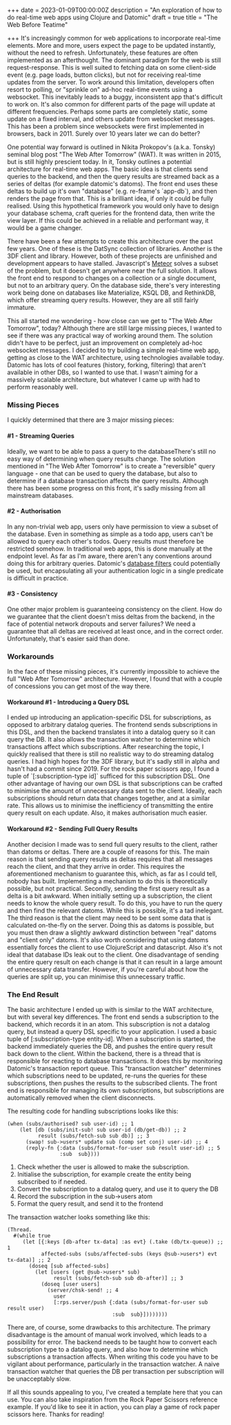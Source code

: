 +++
date = 2023-01-09T00:00:00Z
description = "An exploration of how to do real-time web apps using Clojure and Datomic"
draft = true
title = "The Web Before Teatime"

+++
It's increasingly common for web applications to incorporate real-time elements. More and more, users expect the page to be updated instantly, without the need to refresh. Unfortunately, these features are often implemented as an afterthought. The dominant paradigm for the web is still request-response. This is well suited to fetching data on some client-side event (e.g. page loads, button clicks), but not for receiving real-time updates from the server. To work around this limitation, developers often resort to polling, or "sprinkle on" ad-hoc real-time events using a websocket. This inevitably leads to a buggy, inconsistent app that's difficult to work on. It's also common for different parts of the page will update at different frequencies. Perhaps some parts are completely static, some update on a fixed interval, and others update from websocket messages. This has been a problem since websockets were first implemented in browsers, back in 2011. Surely over 10 years later we can do better?

One potential way forward is outlined in Nikita Prokopov's (a.k.a. Tonsky) seminal blog post "The Web After Tomorrow" (WAT). It was written in 2015, but is still highly prescient today. In it, Tonsky outlines a potential architecture for real-time web apps. The basic idea is that clients send queries to the backend, and then the query results are streamed back as a series of deltas (for example datomic's datoms). The front end uses these deltas to build up it's own "database" (e.g. re-frame's \`app-db\`), and then renders the page from that. This is a brilliant idea, if only it could be fully realised. Using this hypothetical framework you would only have to design your database schema, craft queries for the frontend data, then write the view layer. If this could be achieved in a reliable and performant way, it would be a game changer.

There have been a few attempts to create this architecture over the past few years. One of these is the DatSync collection of libraries. Another is the 3DF client and library. However, both of these projects are unfinished and development appears to have stalled. Javascript's [Meteor](https://www.meteor.com/ "Meteor") solves a subset of the problem, but it doesn't get anywhere near the full solution. It allows the front end to respond to changes on a collection or a single document, but not to an arbitrary query. On the database side, there's very interesting work being done on databases like Materialize, KSQL DB, and RethinkDB, which offer streaming query results. However, they are all still fairly immature.

This all started me wondering - how close can we get to "The Web After Tomorrow", today? Although there are still large missing pieces, I wanted to see if there was any practical way of working around them. The solution didn't have to be perfect, just an improvement on completely ad-hoc websocket messages. I decided to try building a simple real-time web app, getting as close to the WAT architecture, using technologies available today. Datomic has lots of cool features (history, forking, filtering) that aren't available in other DBs, so I wanted to use that. I wasn't aiming for a massively scalable architecture, but whatever I came up with had to perform reasonably well.

### Missing Pieces

I quickly determined that there are 3 major missing pieces:

#### #1 - Streaming Queries

Ideally, we want to be able to pass a query to the databaseThere's still no easy way of determining when query results change. The solution mentioned in "The Web After Tomorrow" is to create a "reversible" query language - one that can be used to query the database, but also to determine if a database transaction affects the query results. Although there has been some progress on this front, it's sadly missing from all mainstream databases.

#### #2 - Authorisation

In any non-trivial web app, users only have permission to view a subset of the database. Even in something as simple as a todo app, users can't be allowed to query each other's todos. Query results must therefore be restricted somehow. In traditional web apps, this is done manually at the endpoint level. As far as I'm aware, there aren't any conventions around doing this for arbitrary queries. Datomic's [database filters](https://docs.datomic.com/on-prem/time/filters.html "Datomic Database Filters") could potentially be used, but encapsulating all your authentication logic in a single predicate is difficult in practice.

#### #3 - Consistency

One other major problem is guaranteeing consistency on the client. How do we guarantee that the client doesn't miss deltas from the backend, in the face of potential network dropouts and server failures? We need a guarantee that all deltas are received at least once, and in the correct order. Unfortunately, that's easier said than done.

### Workarounds

In the face of these missing pieces, it's currently impossible to achieve the full "Web After Tomorrow" architecture. However, I found that with a couple of concessions you can get most of the way there.

#### Workaround #1 - Introducing a Query DSL

I ended up introducing an application-specific DSL for subscriptions, as opposed to arbitrary datalog queries. The frontend sends subscriptions in this DSL, and then the backend translates it into a datalog query so it can query the DB. It also allows the transaction watcher to determine which transactions affect which subscriptions. After researching the topic, I quickly realised that there is still no realistic way to do streaming datalog queries. I had high hopes for the 3DF library, but it's sadly still in alpha and hasn't had a commit since 2019. For the rock paper scissors app, I found a tuple of \`\[:subscription-type id\]\` sufficed for this subscription DSL. One other advantage of having our own DSL is that subscriptions can be crafted to minimise the amount of unnecessary data sent to the client. Ideally, each subscriptions should return data that changes together, and at a similar rate. This allows us to minimise the inefficiency of transmitting the entire query result on each update. Also, it makes authorisation much easier.

#### Workaround #2 - Sending Full Query Results

Another decision I made was to send full query results to the client, rather than datoms or deltas. There are a couple of reasons for this. The main reason is that sending query results as deltas requires that all messages reach the client, and that they arrive in order. This requires the aforementioned mechanism to guarantee this, which, as far as I could tell, nobody has built. Implementing a mechanism to do this is theoretically possible, but not practical. Secondly, sending the first query result as a delta is a bit awkward. When initially setting up a subscription, the client needs to know the whole query result. To do this, you have to run the query and then find the relevant datoms. While this is possible, it's a tad inelegant. The third reason is that the client may need to be sent some data that is calculated on-the-fly on the server. Doing this as datoms is possible, but you must then draw a slightly awkward distinction between "real" datoms and "client only" datoms. It's also worth considering that using datoms essentially forces the client to use ClojureScript and datascript. Also it's not ideal that database IDs leak out to the client. One disadvantage of sending the entire query result on each change is that it can result in a large amount of unnecessary data transfer. However, if you're careful about how the queries are split up, you can minimise this unnecessary traffic.

### The End Result

The basic architecture I ended up with is similar to the WAT architecture, but with several key differences. The front end sends a subscription to the backend, which records it in an atom. This subscription is not a datalog query, but instead a query DSL specific to your application. I used a basic tuple of \[:subscription-type entity-id\]. When a subscription is started, the backend immediately queries the DB, and pushes the entire query result back down to the client. Within the backend, there is a thread that is responsible for reacting to database transactions. It does this by monitoring Datomic's transaction report queue. This "transaction watcher" determines which subscriptions need to be updated, re-runs the queries for these subscriptions, then pushes the results to the subscribed clients. The front end is responsible for managing its own subscriptions, but subscriptions are automatically removed when the client disconnects.

The resulting code for handling subscriptions looks like this:

    (when (subs/authorised? sub user-id) ;; 1
        (let [db (subs/init-sub! sub user-id (db/get-db)) ;; 2
              result (subs/fetch-sub sub db)] ;; 3
          (swap! sub->users* update sub (comp set conj) user-id) ;; 4
          (reply-fn {:data (subs/format-for-user sub result user-id) ;; 5
                     :sub  sub})))

1. Check whether the user is allowed to make the subscription.
2. Initialise the subscription, for example create the entity being subscribed to if needed.
3. Convert the subscription to a datalog query, and use it to query the DB
4. Record the subscription in the sub->users atom
5. Format the query result, and send it to the frontend

The transaction watcher looks something like this:

    (Thread.
      #(while true
         (let [{:keys [db-after tx-data] :as evt} (.take (db/tx-queue)) ;; 1
               affected-subs (subs/affected-subs (keys @sub->users*) evt tx-data)] ;; 2
           (doseq [sub affected-subs]
             (let [users (get @sub->users* sub)
                   result (subs/fetch-sub sub db-after)] ;; 3
               (doseq [user users]
                 (server/chsk-send! ;; 4
                   user
                   [:rps.server/push {:data (subs/format-for-user sub result user)
                                      :sub  sub}])))))))

There are, of course, some drawbacks to this architecture. The primary disadvantage is the amount of manual work involved, which leads to a possibility for error. The backend needs to be taught how to convert each subscription type to a datalog query, and also how to determine which subscriptions a transaction affects. When writing this code you have to be vigilant about performance, particularly in the transaction watcher. A naive transaction watcher that queries the DB per transaction per subscription will be unacceptably slow.

If all this sounds appealing to you, I've created a template here that you can use. You can also take inspiration from the Rock Paper Scissors reference example. If you'd like to see it in action, you can play a game of rock paper scissors here. Thanks for reading!